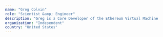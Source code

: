```yaml
---
name: "Greg Colvin"
role: "Scientist &amp; Engineer"
description: "Greg is a Core Developer of the Ethereum Virtual Machine. His career spans decades, from a psychology PhD at Cornell through artificial intelligence, optical storage, and information retrieval startups in Boulder and San Francisco, optimization of the JVM interpreter in the Oracle kernel, service on the C++ standards committee, to his current incarnation as the Gandalf of Ethereum.  He likes fast cars and loud guitars."
organization: "Independent"
country: "United States"
---
```

